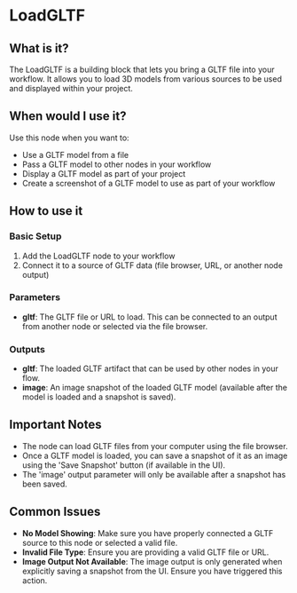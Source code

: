 # LoadGLTF

## What is it?

The LoadGLTF is a building block that lets you bring a GLTF file into your workflow. It allows you to load 3D models from various sources to be used and displayed within your project.

## When would I use it?

Use this node when you want to:

- Use a GLTF model from a file
- Pass a GLTF model to other nodes in your workflow
- Display a GLTF model as part of your project
- Create a screenshot of a GLTF model to use as part of your workflow

## How to use it

### Basic Setup

1. Add the LoadGLTF node to your workflow
1. Connect it to a source of GLTF data (file browser, URL, or another node output)

### Parameters

- **gltf**: The GLTF file or URL to load. This can be connected to an output from another node or selected via the file browser.

### Outputs

- **gltf**: The loaded GLTF artifact that can be used by other nodes in your flow.
- **image**: An image snapshot of the loaded GLTF model (available after the model is loaded and a snapshot is saved).

## Important Notes

- The node can load GLTF files from your computer using the file browser.
- Once a GLTF model is loaded, you can save a snapshot of it as an image using the 'Save Snapshot' button (if available in the UI).
- The 'image' output parameter will only be available after a snapshot has been saved.

## Common Issues

- **No Model Showing**: Make sure you have properly connected a GLTF source to this node or selected a valid file.
- **Invalid File Type**: Ensure you are providing a valid GLTF file or URL.
- **Image Output Not Available**: The image output is only generated when explicitly saving a snapshot from the UI. Ensure you have triggered this action. 